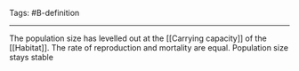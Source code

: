 Tags: #B-definition 

---
The population size has levelled out at the [[Carrying capacity]] of the [[Habitat]]. The rate of reproduction and mortality are equal. Population size stays stable